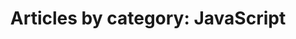 ---
layout: post_by_category
title: 'Articles by category: JavaScript'
category: javascript
permalink: /category/javascript/
---